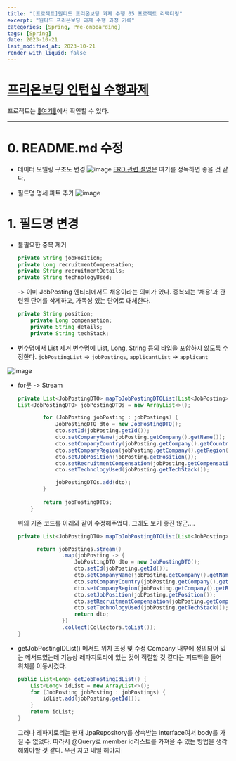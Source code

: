 ```yaml
---
title: "[프로젝트]원티드 프리온보딩 과제 수행 05 프로젝트 리팩터링"
excerpt: "원티드 프리온보딩 과제 수행 과정 기록"
categories: [Spring, Pre-onboarding]
tags: [Spring]
date: 2023-10-21
last_modified_at: 2023-10-21
render_with_liquid: false
---
```

# [프리온보딩 인턴십 수행과제](https://bow-hair-db3.notion.site/1850bca26fda4e0ca1410df270c03409)

프로젝트는 [🚀여기🚀](https://github.com/yeondori/wanted-pre-onboarding-backend)에서 확인할 수 있다.

-------------
# 0. README.md 수정

- 데이터 모델링 구조도 변경
  ![image](https://github.com/yeondori/yeondori.github.io/assets/93027942/f1c10122-0b03-4e16-afe1-c911a4e3611c)
  [ERD 관련 설명](https://inpa.tistory.com/entry/DB-%F0%9F%93%9A-%EB%8D%B0%EC%9D%B4%ED%84%B0-%EB%AA%A8%EB%8D%B8%EB%A7%81-1N-%EA%B4%80%EA%B3%84-%F0%9F%93%88-ERD-%EB%8B%A4%EC%9D%B4%EC%96%B4%EA%B7%B8%EB%9E%A8#erd_entity_relationship_diagram_%EA%B7%B8%EB%A6%AC%EA%B8%B0)은 여기를 정독하면 좋을 것 같다.


- 필드명 명세 파트 추가
  ![image](https://github.com/yeondori/yeondori.github.io/assets/93027942/7e661b6c-6693-4c68-80e0-2dd3d3c94718)


# 1. 필드명 변경 

- 불필요한 중복 제거 
    ```java
    private String jobPosition;
    private Long recruitmentCompensation;
    private String recruitmentDetails;
    private String technologyUsed;
    ```
    -> 이미 JobPosting 엔티티에서도 채용이라는 의미가 있다. 중복되는 '채용'과 관련된 단어를 삭제하고, 가독성 있는 단어로 대체한다. 
    ```java
    private String position;
        private Long compensation;
        private String details;
        private String techStack;
    ```

- 변수명에서 List 제거
  변수명에 List, Long, String 등의 타입을 포함하지 않도록 수정한다.
  `jobPostingList` -> `jobPostings`, `applicantList` -> `applicant`

![image](https://github.com/yeondori/wanted-pre-onboarding-backend/assets/93027942/e0e2220b-ac70-41c3-98e6-548186654279)


- for문 -> Stream

  ```java
  private List<JobPostingDTO> mapToJobPostingDTOList(List<JobPosting> jobPostings) {
  List<JobPostingDTO> jobPostingDTOs = new ArrayList<>();
  
          for (JobPosting jobPosting : jobPostings) {
              JobPostingDTO dto = new JobPostingDTO();
              dto.setId(jobPosting.getId());
              dto.setCompanyName(jobPosting.getCompany().getName());
              dto.setCompanyCountry(jobPosting.getCompany().getCountry());
              dto.setCompanyRegion(jobPosting.getCompany().getRegion());
              dto.setJobPosition(jobPosting.getPosition());
              dto.setRecruitmentCompensation(jobPosting.getCompensation());
              dto.setTechnologyUsed(jobPosting.getTechStack());
  
              jobPostingDTOs.add(dto);
          }
          
          return jobPostingDTOs;
      }
  ```
  위의 기존 코드를 아래와 같이 수정해주었다. 그래도 보기 좋진 않군.... 
  ```java
  private List<JobPostingDTO> mapToJobPostingDTOList(List<JobPosting> jobPostings) {
  
        return jobPostings.stream()
                .map(jobPosting -> {
                    JobPostingDTO dto = new JobPostingDTO();
                    dto.setId(jobPosting.getId());
                    dto.setCompanyName(jobPosting.getCompany().getName());
                    dto.setCompanyCountry(jobPosting.getCompany().getCountry());
                    dto.setCompanyRegion(jobPosting.getCompany().getRegion());
                    dto.setJobPosition(jobPosting.getPosition());
                    dto.setRecruitmentCompensation(jobPosting.getCompensation());
                    dto.setTechnologyUsed(jobPosting.getTechStack());
                    return dto;
                })
                .collect(Collectors.toList());
  }
  ```

- getJobPostingIDList() 메서드 위치 조정 및 수정 
  Company 내부에 정의되어 있는 메서드였는데 기능상 레파지토리에 있는 것이 적절할 것 같다는 피드백을 들어 위치를 이동시켰다. 
    ```java
    public List<Long> getJobPostingIdList() {
        List<Long> idList = new ArrayList<>();
        for (JobPosting jobPosting : jobPostings) {
            idList.add(jobPosting.getId());
        }
        return idList;
    }
    ```
  그러나 레파지토리는 현재 JpaRepository를 상속받는 interface여서 body를 가질 수 없었다. 
  따라서 @Query로 member id리스트를 가져올 수 있는 방법을 생각해봐야할 것 같다. 우선 자고 내일 해야지
  
